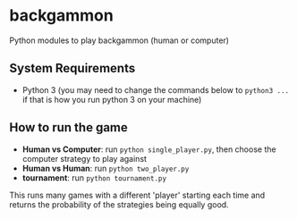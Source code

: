 # backgammon
Python modules to play backgammon (human or computer)

## System Requirements

- Python 3 (you may need to change the commands below to `python3 ...` if that is how you run python 3 on your machine)

## How to run the game

* **Human vs Computer**: run `python single_player.py`, then choose the computer strategy to play against
* **Human vs Human**: run `python two_player.py`
* **tournament**: run `python tournament.py`

This runs many games with a different 'player' starting each time and returns the probability of the strategies being equally good.
